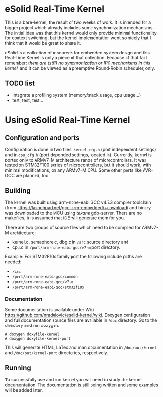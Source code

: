# eSolid Real-Time Kernel

This is a bare-kernel, the result of two weeks of work. It is intended for a 
bigger project which already includes some synchronization mechanisms. The 
initial idea was that this kernel would only provide minimal functionality for 
context switching, but the kernel implementation went so nicely that I think 
that it would be great to share it. 

eSolid is a collection of resources for embedded system design and this
Real-Time Kernel is only a piece of that collection. Because of that fact
remember: *there are (still) no synchronization or IPC mechanisms in this kernel*, 
and it can be viewed as a preemptive Round-Robin scheduler, only.


## TODO list

- Integrate a profiling system (memory/stack usage, cpu usage...)
- test, test, test...


# Using eSolid Real-Time Kernel

## Configuration and ports

Configuration is done in two files: `kernel_cfg.h` (port independent settings) 
and in `cpu_cfg.h` (port depended settings, located in).
Currently, kernel is ported only to ARMv7-M architecture range of 
microcontrollers. It was tested on STM32F100 series of microcontrollers, but it
should work, with minimal modifications, on any ARMv7-M CPU. Some other ports 
like AVR-GCC are planned, too.


## Building

The kernel was built using arm-none-eabi GCC v4.7.3 compiler toolchain (from 
https://launchpad.net/gcc-arm-embedded/+download) and binary was downloaded
to the MCU using _texane_ gdb-server. There are no makefiles, it is assumed
that IDE will generate them for you.

There are two groups of source files which need to be compiled for ARMv7-M architecture: 
- kernel.c, semaphore.c, dbg.c in `/src` source directory and 
- cpu.c in `/port/arm-none-eabi-gcc/v7-m` port directory.

Example: For STM32F10x family port the following include paths are needed:
- `/inc`
- `/port/arm-none-eabi-gcc/common`
- `/port/arm-none-eabi-gcc/v7-m`
- `/port/arm-none-eabi-gcc/stm32f10x`

### Documentation

Some documentation is available under Wiki 
https://github.com/nradulovic/esolid-kernel/wiki. 
Doxygen configuration and full documentation source files are available in `/doc` 
directory. Go to the directory and run doxygen:

    # doxygen doxyfile-kernel
    # doxygen doxyfile-kernel-port

This will generate HTML, LaTex and man documentation in `/doc/out/kernel` and
`/doc/out/kernel-port` directories, respectively.


## Running
To successfully use and run kernel you will need to study the kernel 
documentation. The documentation is still being written and some examples will
be added later.
